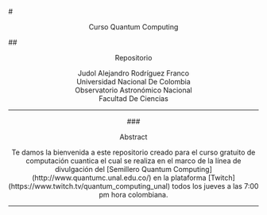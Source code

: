 #<center>Curso Quantum Computing</center>

##<center>Repositorio</center>

<center>Judol Alejandro Rodríguez Franco
<center>Universidad Nacional De Colombia
<center>Observatorio Astronómico Nacional
<center>Facultad De Ciencias

---
###<center>Abstract</center>

<center>Te damos la bienvenida a este repositorio creado para el curso gratuito de computación cuantica el cual se realiza en el marco de la línea de divulgación del [Semillero Quantum Computing](http://www.quantumc.unal.edu.co/) en la plataforma [Twitch](https://www.twitch.tv/quantum_computing_unal) todos los jueves a las 7:00 pm hora colombiana.</center>

---
